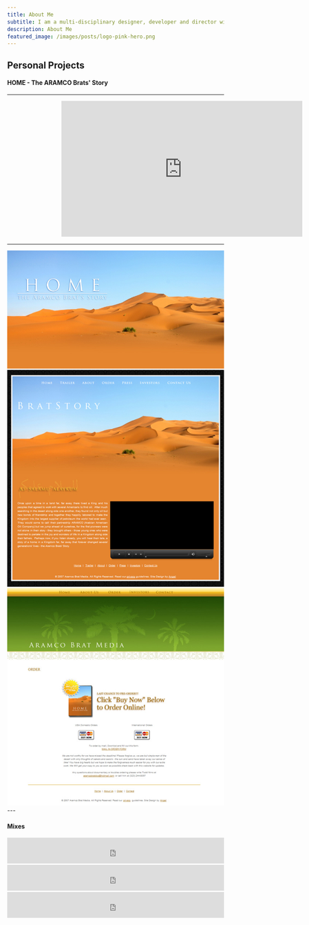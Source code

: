 ```yaml
---
title: About Me
subtitle: I am a multi-disciplinary designer, developer and director with 24 years creating consumer and enterprise experiences across most platforms and devices.
description: About Me
featured_image: /images/posts/logo-pink-hero.png
---
```

## Personal Projects

#### HOME - The ARAMCO Brats' Story

---

<div class="gallery" data-columns="1" style="width: 50%; height: 50%;margin: 0 auto">
<iframe  width="560" height="315" src="https://www.youtube.com/embed/7E7S5rDTmCI" frameborder="0" allow="autoplay; encrypted-media" allowfullscreen></iframe>
</div>


--- 

<div class="gallery" data-columns="3">
<img src="/images/projects/personal/bratposter.jpg" >
<img src="/images/projects/personal/88-600.jpg" >
<img src="/images/projects/personal/89-600.jpg" >
</div>
 ---

 #### Mixes

<iframe width="100%" height="60" src="https://www.mixcloud.com/widget/iframe/?hide_cover=1&mini=1&feed=%2Fangelcolberg%2Fliquid-drum-and-bass%2F" frameborder="0" ></iframe>

<iframe width="100%" height="60" src="https://www.mixcloud.com/widget/iframe/?hide_cover=1&mini=1&feed=%2Fangelcolberg%2Fjacking-house-september-2018%2F" frameborder="0" ></iframe>

<iframe width="100%" height="60" src="https://www.mixcloud.com/widget/iframe/?hide_cover=1&mini=1&feed=%2Fangelcolberg%2Fbreaks-september-2018%2F" frameborder="0" ></iframe>
